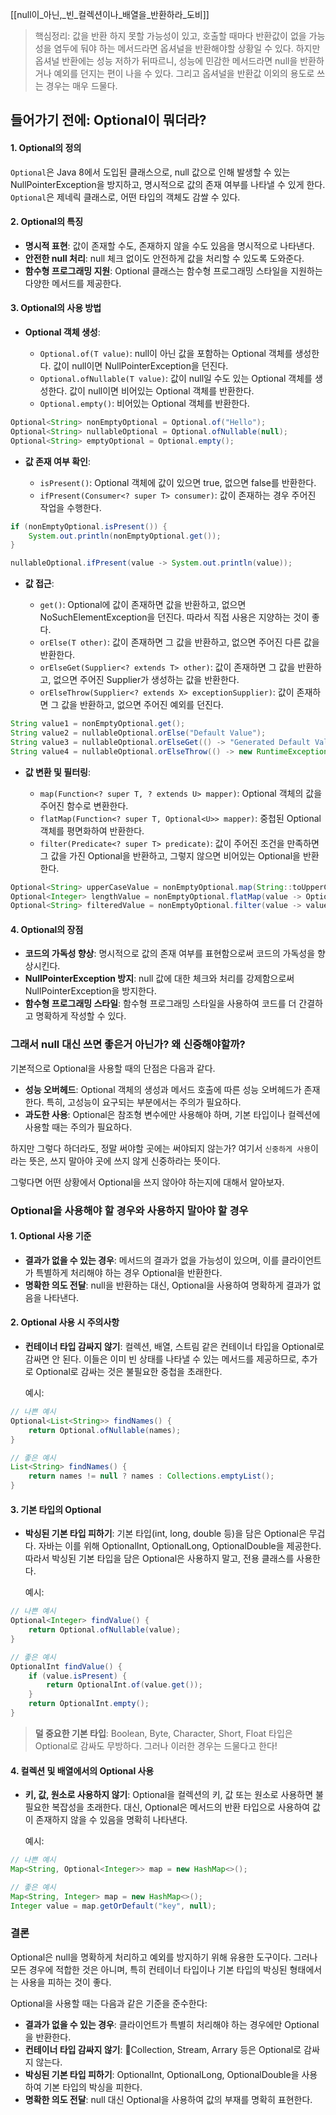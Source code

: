 

[[null이_아닌,_빈_컬렉션이나_배열을_반환하라_도비]]

> 핵심정리:
>  값을 반환 하지 못할 가능성이 있고, 호출할 때마다 반환값이 없을 가능성을 염두에 둬야 하는 메서드라면 옵셔널을 반환해야할 상황일 수 있다.
>  하지만 옵셔널 반환에는 성능 저하가 뒤따르니, 성능에 민감한 메서드라면 null을 반환하거나 예외를 던지는 편이 나을 수 있다.
>  그리고 옵셔널을 반환값 이외의 용도로 쓰는 경우는 매우 드물다.


## 들어가기 전에: Optional이 뭐더라?

#### 1. Optional의 정의

`Optional`은 Java 8에서 도입된 클래스으로, null 값으로 인해 발생할 수 있는 NullPointerException을 방지하고, 명시적으로 값의 존재 여부를 나타낼 수 있게 한다. `Optional`은 제네릭 클래스로, 어떤 타입의 객체도 감쌀 수 있다.

#### 2. Optional의 특징

- **명시적 표현**: 값이 존재할 수도, 존재하지 않을 수도 있음을 명시적으로 나타낸다.
- **안전한 null 처리**: null 체크 없이도 안전하게 값을 처리할 수 있도록 도와준다.
- **함수형 프로그래밍 지원**: Optional 클래스는 함수형 프로그래밍 스타일을 지원하는 다양한 메서드를 제공한다.

#### 3. Optional의 사용 방법

- **Optional 객체 생성**:
    
    - `Optional.of(T value)`: null이 아닌 값을 포함하는 Optional 객체를 생성한다. 값이 null이면 NullPointerException을 던진다.
    - `Optional.ofNullable(T value)`: 값이 null일 수도 있는 Optional 객체를 생성한다. 값이 null이면 비어있는 Optional 객체를 반환한다.
    - `Optional.empty()`: 비어있는 Optional 객체를 반환한다.
    
```java
Optional<String> nonEmptyOptional = Optional.of("Hello");
Optional<String> nullableOptional = Optional.ofNullable(null);
Optional<String> emptyOptional = Optional.empty();
```
    
- **값 존재 여부 확인**:
    
    - `isPresent()`: Optional 객체에 값이 있으면 true, 없으면 false를 반환한다.
    - `ifPresent(Consumer<? super T> consumer)`: 값이 존재하는 경우 주어진 작업을 수행한다.
```java
if (nonEmptyOptional.isPresent()) {
    System.out.println(nonEmptyOptional.get());
}

nullableOptional.ifPresent(value -> System.out.println(value));
```
    
- **값 접근**:
    
    - `get()`: Optional에 값이 존재하면 값을 반환하고, 없으면 NoSuchElementException을 던진다. 따라서 직접 사용은 지양하는 것이 좋다.
    - `orElse(T other)`: 값이 존재하면 그 값을 반환하고, 없으면 주어진 다른 값을 반환한다.
    - `orElseGet(Supplier<? extends T> other)`: 값이 존재하면 그 값을 반환하고, 없으면 주어진 Supplier가 생성하는 값을 반환한다.
    - `orElseThrow(Supplier<? extends X> exceptionSupplier)`: 값이 존재하면 그 값을 반환하고, 없으면 주어진 예외를 던진다.
    
```java
String value1 = nonEmptyOptional.get();
String value2 = nullableOptional.orElse("Default Value");
String value3 = nullableOptional.orElseGet(() -> "Generated Default Value");
String value4 = nullableOptional.orElseThrow(() -> new RuntimeException("No value present"));

```
- **값 변환 및 필터링**:
    
    - `map(Function<? super T, ? extends U> mapper)`: Optional 객체의 값을 주어진 함수로 변환한다.
    - `flatMap(Function<? super T, Optional<U>> mapper)`: 중첩된 Optional 객체를 평면화하여 반환한다.
    - `filter(Predicate<? super T> predicate)`: 값이 주어진 조건을 만족하면 그 값을 가진 Optional을 반환하고, 그렇지 않으면 비어있는 Optional을 반환한다.
    
```java
Optional<String> upperCaseValue = nonEmptyOptional.map(String::toUpperCase);
Optional<Integer> lengthValue = nonEmptyOptional.flatMap(value -> Optional.of(value.length()));
Optional<String> filteredValue = nonEmptyOptional.filter(value -> value.startsWith("H"));
```

#### 4. Optional의 장점

- **코드의 가독성 향상**: 명시적으로 값의 존재 여부를 표현함으로써 코드의 가독성을 향상시킨다.
- **NullPointerException 방지**: null 값에 대한 체크와 처리를 강제함으로써 NullPointerException을 방지한다.
- **함수형 프로그래밍 스타일**: 함수형 프로그래밍 스타일을 사용하여 코드를 더 간결하고 명확하게 작성할 수 있다.




### 그래서 null 대신 쓰면 좋은거 아닌가? 왜 신중해야할까?

기본적으로 Optional을 사용할 때의 단점은 다음과 같다.

- **성능 오버헤드**: Optional 객체의 생성과 메서드 호출에 따른 성능 오버헤드가 존재한다. 특히, 고성능이 요구되는 부분에서는 주의가 필요하다.
- **과도한 사용**: Optional은 참조형 변수에만 사용해야 하며, 기본 타입이나 컬렉션에 사용할 때는 주의가 필요하다.


하지만 그렇다 하더라도, 정말 써야할 곳에는 써야되지 않는가?
여기서 `신중하게 사용`이라는 뜻은, 쓰지 말아야 곳에 쓰지 않게 신중하라는 뜻이다.

그렇다면 어떤 상황에서 Optional을 쓰지 않아야 하는지에 대해서 알아보자.




### Optional을 사용해야 할 경우와 사용하지 말아야 할 경우

#### 1. Optional 사용 기준

- **결과가 없을 수 있는 경우**: 메서드의 결과가 없을 가능성이 있으며, 이를 클라이언트가 특별하게 처리해야 하는 경우 Optional을 반환한다.
- **명확한 의도 전달**: null을 반환하는 대신, Optional을 사용하여 명확하게 결과가 없음을 나타낸다.

#### 2. Optional 사용 시 주의사항

- **컨테이너 타입 감싸지 않기**: 컬렉션, 배열, 스트림 같은 컨테이너 타입을 Optional로 감싸면 안 된다. 이들은 이미 빈 상태를 나타낼 수 있는 메서드를 제공하므로, 추가로 Optional로 감싸는 것은 불필요한 중첩을 초래한다.
    
    예시:
```java
// 나쁜 예시
Optional<List<String>> findNames() {
    return Optional.ofNullable(names);
}

// 좋은 예시
List<String> findNames() {
    return names != null ? names : Collections.emptyList();
}

```

#### 3. 기본 타입의 Optional

- **박싱된 기본 타입 피하기**: 기본 타입(int, long, double 등)을 담은 Optional은 무겁다. 자바는 이를 위해 OptionalInt, OptionalLong, OptionalDouble을 제공한다. 따라서 박싱된 기본 타입을 담은 Optional은 사용하지 말고, 전용 클래스를 사용한다.
    
    예시:
```java
// 나쁜 예시
Optional<Integer> findValue() {
    return Optional.ofNullable(value);
}

// 좋은 예시
OptionalInt findValue() {
	if (value.isPresent) {
		return OptionalInt.of(value.get());
	}
	return OptionalInt.empty();
}
```

> **덜 중요한 기본 타입**: Boolean, Byte, Character, Short, Float 타입은 Optional로 감싸도 무방하다. 그러나 이러한 경우는 드물다고 한다!


#### 4. 컬렉션 및 배열에서의 Optional 사용

- **키, 값, 원소로 사용하지 않기**: Optional을 컬렉션의 키, 값 또는 원소로 사용하면 불필요한 복잡성을 초래한다. 대신, Optional은 메서드의 반환 타입으로 사용하여 값이 존재하지 않을 수 있음을 명확히 나타낸다.
    
    예시:
```java
// 나쁜 예시
Map<String, Optional<Integer>> map = new HashMap<>();

// 좋은 예시
Map<String, Integer> map = new HashMap<>();
Integer value = map.getOrDefault("key", null);

```


### 결론

Optional은 null을 명확하게 처리하고 예외를 방지하기 위해 유용한 도구이다. 그러나 모든 경우에 적합한 것은 아니며, 특히 컨테이너 타입이나 기본 타입의 박싱된 형태에서는 사용을 피하는 것이 좋다.

Optional을 사용할 때는 다음과 같은 기준을 준수한다:

- **결과가 없을 수 있는 경우**: 클라이언트가 특별히 처리해야 하는 경우에만 Optional을 반환한다.
- **컨테이너 타입 감싸지 않기**: Collection, Stream, Arrary 등은 Optional로 감싸지 않는다.
- **박싱된 기본 타입 피하기**: OptionalInt, OptionalLong, OptionalDouble을 사용하여 기본 타입의 박싱을 피한다.
- **명확한 의도 전달**: null 대신 Optional을 사용하여 값의 부재를 명확히 표현한다.

